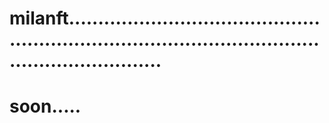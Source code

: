 # milanft..........................................................................................................................
# soon.....
